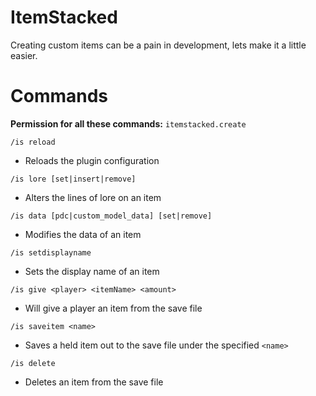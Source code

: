 # ItemStacked

Creating custom items can be a pain in development, lets make it a little easier.

# Commands
**Permission for all these commands:** ``itemstacked.create``

``/is reload``
- Reloads the plugin configuration

``/is lore [set|insert|remove]``
- Alters the lines of lore on an item

``/is data [pdc|custom_model_data] [set|remove]``
- Modifies the data of an item

``/is setdisplayname``
- Sets the display name of an item

``/is give <player> <itemName> <amount>``
- Will give a player an item from the save file

``/is saveitem <name>``
- Saves a held item out to the save file under the specified ``<name>``

``/is delete``
- Deletes an item from the save file

